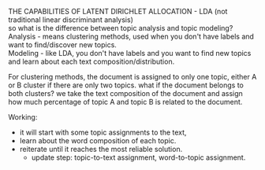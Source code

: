 THE CAPABILITIES OF LATENT DIRICHLET ALLOCATION - LDA (not traditional linear discriminant analysis)  
so what is the difference between topic analysis and topic modeling?  
Analysis - means clustering methods, used when you don't have labels and want to find/discover new topics.  
Modeling - like LDA, you don't have labels and you want to find new topics and learn about each text composition/distribution.  

For clustering methods, the document is assigned to only one topic, either A or B cluster if there are only two topics. what if the document belongs to both clusters?
we take the text composition of the document and assign how much percentage of topic A and topic B is related to the document.  

Working: 
* it will start with some topic assignments to the text,
* learn about the word composition of each topic.
* reiterate until it reaches the most reliable solution.
  * update step: topic-to-text assignment, word-to-topic assignment.


